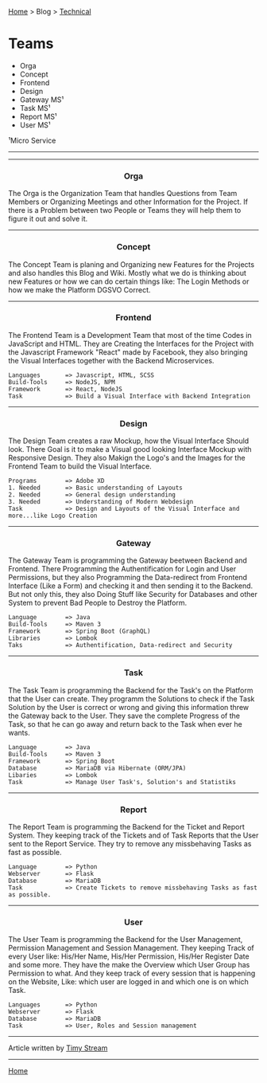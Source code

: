 [Home](../../../README) > Blog > [Technical](../blog-technical) <!-- Breadcrumb -->

# Teams

* Orga
* Concept
* Frontend
* Design
* Gateway MS¹
* Task MS¹
* Report MS¹
* User MS¹

¹Micro Service

---
---

### <center>Orga</center>
The Orga is the Organization Team that handles Questions from Team Members or Organizing Meetings and other Information for the Project.
If there is a Problem between two People or Teams they will help them to figure it out and solve it.

---

### <center>Concept</center>
The Concept Team is planing and Organizing new Features for the Projects and also handles this Blog and Wiki. Mostly what we do is thinking about new Features or how we can do certain things like: The Login Methods or how we make the Platform DGSVO Correct.

___
### <center>Frontend</center>
The Frontend Team is a Development Team that most of the time Codes in JavaScript and HTML. They are Creating the Interfaces for the Project with the Javascript Framework "React" made by Facebook, they also bringing the Visual Interfaces together with the Backend Microservices.
```
Languages       => Javascript, HTML, SCSS
Build-Tools     => NodeJS, NPM
Framework       => React, NodeJS
Task            => Build a Visual Interface with Backend Integration
```

---

### <center>Design</center>
The Design Team creates a raw Mockup, how the Visual Interface Should look. There Goal is it to make a Visual good looking Interface Mockup with Responsive Design. They also Makign the Logo's and the Images for the Frontend Team to build the Visual Interface.

```
Programs        => Adobe XD
1. Needed       => Basic understanding of Layouts
2. Needed       => General design understanding
3. Needed       => Understanding of Modern Webdesign
Task            => Design and Layouts of the Visual Interface and more...like Logo Creation
```

---

### <center>Gateway</center>
The Gateway Team is programming the Gateway beetween Backend and Frontend. There Programming the Authentification for Login and User Permissions, but they also Programming the Data-redirect from Frontend Interface (Like a Form) and checking it and then sending it to the Backend. But not only this, they also Doing Stuff like Security for Databases and other System to prevent Bad People to Destroy the Platform.
```
Language        => Java
Build-Tools     => Maven 3
Framework       => Spring Boot (GraphQL)
Libraries       => Lombok
Taks            => Authentification, Data-redirect and Security
```

---

### <center>Task</center>
The Task Team is programming the Backend for the Task's on the Platform that the User can create. They programm the Solutions to check if the Task Solution by the User is correct or wrong and giving this information threw the Gateway back to the User. They save the complete Progress of the Task, so that he can go away and return back to the Task when ever he wants.
```
Language        => Java
Build-Tools     => Maven 3
Framework       => Spring Boot
Database        => MariaDB via Hibernate (ORM/JPA)
Libaries        => Lombok
Task            => Manage User Task's, Solution's and Statistiks
```

---

### <center>Report</center>
The Report Team is programming the Backend for the Ticket and Report System. They keeping track of the Tickets and of Task Reports that the User sent to the Report Service. They try to remove any missbehaving Tasks as fast as possible.
```
Language        => Python
Webserver       => Flask
Database        => MariaDB
Task            => Create Tickets to remove missbehaving Tasks as fast as possible.
```

---

### <center>User</center>
The User Team is programming the Backend for the User Management, Permission Management and Session Management. They keeping Track of every User like: His/Her Name, His/Her Permission, His/Her Register Date and some more. They have the make the Overview which User Group has Permission to what. And they keep track of every session that is happening on the Website, Like: which user are logged in and which one is on which Task. 
```
Languages       => Python
Webserver       => Flask
Database        => MariaDB
Task            => User, Roles and Session management
```
---
Article written by [Timy Stream](https://github.com/TimyStream)
___

[Home](../../../)
